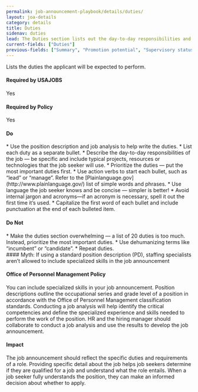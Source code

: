 ```yaml
---
permalink: job-announcement-playbook/details/duties/
layout: joa-details
category: details
title: Duties
sidenav: duties
lead: The Duties section lists out the day-to-day responsibilities and activities for the job. The duties help the job seeker understand the type of work they’ll do and help them decide if the job is a good fit for them. 
current-fields: ["Duties"]
previous-fields: ["Summary", "Promotion potential", "Supervisory status", "Who May Apply" ]
---
```



Lists the duties the applicant will be expected to perform.

<div class="usajobs-recruitment-joa-playbook-details__container">
<div class="usajobs-recruitment-joa-playbook-details__required-by-usajobs">
  <h4>Required by USAJOBS</h4>
  <p>Yes</p>
</div>
<div class="usajobs-recruitment-joa-playbook-details__required-by-policy">
  <h4>Required by Policy</h4>
  <p>Yes</p>
</div>
</div>

<div class="usajobs-recruitment-joa-playbook-details__container">
<div class="usajobs-recruitment-joa-playbook-details__do">
  <h4><span class="fa fa-check"></span> Do</h4>
  * Use the position description and job analysis to help write the duties.
  * List each duty as a separate bullet.
  * Describe the day-to-day responsibilities of the job — be specific and include typical projects, resources or technologies that the job seeker will use.
  * Prioritize the duties — put the most important duties first.
  * Use action verbs to start each bullet, such as “lead” or “manage”. Refer to the [Plainlanguage.gov](http://www.plainlanguage.gov/) list of simple words and phrases.
  * Use language the job seeker knows and be concise — simpler is better!
  * Avoid internal jargon and acronyms—if an acronym is necessary, spell it out the first time it’s used.
  * Capitalize the first word of each bullet and include punctuation at the end of each bulleted item.
</div>
<div class="usajobs-recruitment-joa-playbook-details__do-not">
  <h4><span class="fa fa-times"></span> Do Not</h4>
  * Make the duties section overwhelming — a list of 20 duties is too much. Instead, prioritize the most important duties.
  * Use dehumanizing terms like “incumbent” or “candidate”.
  * Repeat duties.
</div>
</div>

<div class="usajobs-recruitment-joa-playbook-details__myth">
#### Myth: If using a standard position description (PD), staffing specialists aren’t allowed to include specialized skills in the job announcement

<div class="usajobs-recruitment-joa-playbook-details__container">
<div class="usajobs-recruitment-joa-playbook-details__do">
  <h4>Office of Personnel Management Policy</h4>
  <p>
    You can include specialized skills in your job announcement. Position descriptions outline the occupational series and grade level of a position in accordance with the Office of Personnel Management classification standards. Conducting a job analysis will help identify the critical competencies and define the specialized experience and skills needed to perform the work of the position. HR and the hiring manager should collaborate to conduct a job analysis and use the results to develop the job announcement. 
  </p>
</div>
<div class="usajobs-recruitment-joa-playbook-details__do-not">
  <h4>Impact</h4>
  <p>
    The job announcement should reflect the specific duties and requirements of a role. Providing specific detail about the job helps job seekers determine if they are qualified for a job and understand what the role entails. When a job seeker fully understands the position, they can make an informed decision about whether to apply. 
  </p>
</div>
</div>
</div>










